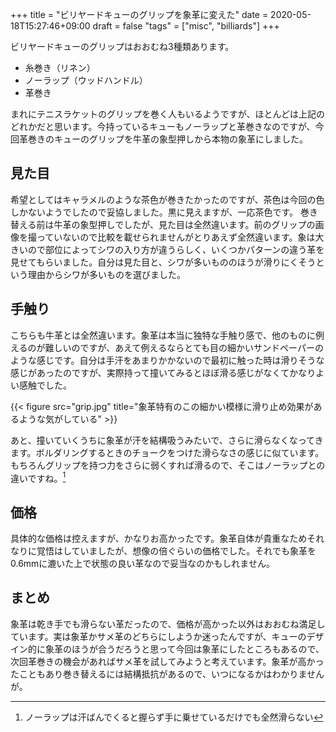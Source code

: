 +++
title = "ビリヤードキューのグリップを象革に変えた"
date = 2020-05-18T15:27:46+09:00
draft = false
"tags" = ["misc", "billiards"]
+++

ビリヤードキューのグリップはおおむね3種類あります。

- 糸巻き（リネン）
- ノーラップ（ウッドハンドル）
- 革巻き

まれにテニスラケットのグリップを巻く人もいるようですが、ほとんどは上記のどれかだと思います。今持っているキューもノーラップと革巻きなのですが、今回革巻きのキューのグリップを牛革の象型押しから本物の象革にしました。

## 見た目

希望としてはキャラメルのような茶色が巻きたかったのですが、茶色は今回の色しかないようでしたので妥協しました。黒に見えますが、一応茶色です。
巻き替える前は牛革の象型押しでしたが、見た目は全然違います。前のグリップの画像を撮っていないので比較を載せられませんがとりあえず全然違います。象は大きいので部位によってシワの入り方が違うらしく、いくつかパターンの違う革を見せてもらいました。自分は見た目と、シワが多いもののほうが滑りにくそうという理由からシワが多いものを選びました。

## 手触り

こちらも牛革とは全然違います。象革は本当に独特な手触り感で、他のものに例えるのが難しいのですが、あえて例えるならとても目の細かいサンドペーパーのような感じです。自分は手汗をあまりかかないので最初に触った時は滑りそうな感じがあったのですが、実際持って撞いてみるとほぼ滑る感じがなくてかなりよい感触でした。

{{< figure src="grip.jpg" title="象革特有のこの細かい模様に滑り止め効果があるような気がしている" >}}

あと、撞いていくうちに象革が汗を結構吸うみたいで、さらに滑らなくなってきます。ボルダリングするときのチョークをつけた滑らなさの感じに似ています。もちろんグリップを持つ力をさらに弱くすれば滑るので、そこはノーラップとの違いですね。[^1]

## 価格

具体的な価格は控えますが、かなりお高かったです。象革自体が貴重なためそれなりに覚悟はしていましたが、想像の倍ぐらいの価格でした。それでも象革を0.6mmに漉いた上で状態の良い革なので妥当なのかもしれません。

## まとめ

象革は乾き手でも滑らない革だったので、価格が高かった以外はおおむね満足しています。実は象革かサメ革のどちらにしようか迷ったんですが、キューのデザイン的に象革のほうが合うだろうと思って今回は象革にしたところもあるので、次回革巻きの機会があればサメ革を試してみようと考えています。象革が高かったこともあり巻き替えるには結構抵抗があるので、いつになるかはわかりませんが。

[^1]: ノーラップは汗ばんでくると握らず手に乗せているだけでも全然滑らない
